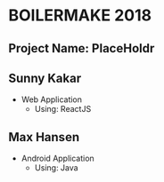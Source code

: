 # BOILERMAKE 2018
## Project Name: PlaceHoldr 

## Sunny Kakar
- Web Application
    - Using: ReactJS 
## Max Hansen 
- Android Application
    - Using: Java


